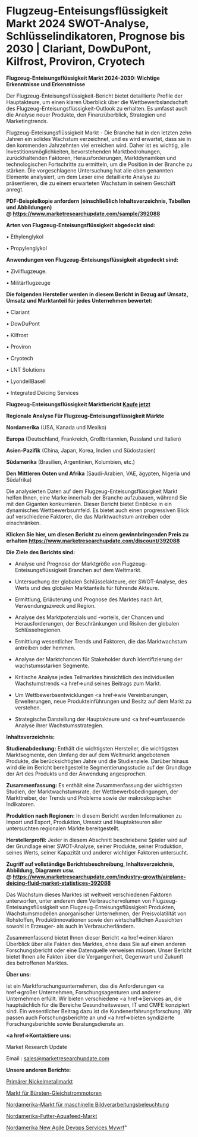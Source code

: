 # Flugzeug-Enteisungsflüssigkeit Markt 2024 SWOT-Analyse, Schlüsselindikatoren, Prognose bis 2030 | Clariant, DowDuPont, Kilfrost, Proviron, Cryotech

<strong>Flugzeug-Enteisungsflüssigkeit Markt 2024-2030: Wichtige Erkenntnisse und Erkenntnisse</strong>

Der Flugzeug-Enteisungsflüssigkeit-Bericht bietet detaillierte Profile der Hauptakteure, um einen klaren Überblick über die Wettbewerbslandschaft des Flugzeug-Enteisungsflüssigkeit-Outlook zu erhalten. Es umfasst auch die Analyse neuer Produkte, den Finanzüberblick, Strategien und Marketingtrends.

Flugzeug-Enteisungsflüssigkeit Markt - Die Branche hat in den letzten zehn Jahren ein solides Wachstum verzeichnet, und es wird erwartet, dass sie in den kommenden Jahrzehnten viel erreichen wird. Daher ist es wichtig, alle Investitionsmöglichkeiten, bevorstehenden Marktbedrohungen, zurückhaltenden Faktoren, Herausforderungen, Marktdynamiken und technologischen Fortschritte zu ermitteln, um die Position in der Branche zu stärken. Die vorgeschlagene Untersuchung hat alle oben genannten Elemente analysiert, um dem Leser eine detaillierte Analyse zu präsentieren, die zu einem erwarteten Wachstum in seinem Geschäft anregt.

<strong><b>PDF-Beispielkopie anfordern (einschließlich Inhaltsverzeichnis, Tabellen und Abbildungen) @ </b></strong><strong><a href=https://www.marketresearchupdate.com/sample/392088><strong>https://www.marketresearchupdate.com/sample/392088</u></a></strong></strong>

<strong>Arten von Flugzeug-Enteisungsflüssigkeit abgedeckt sind:</strong>

• Ethylenglykol

• Propylenglykol

<strong>Anwendungen von Flugzeug-Enteisungsflüssigkeit abgedeckt sind:</strong>

• Zivilflugzeuge.

• Militärflugzeuge

<strong>Die folgenden Hersteller werden in diesem Bericht in Bezug auf Umsatz, Umsatz und Marktanteil für jedes Unternehmen bewertet:</strong>

• Clariant

• DowDuPont

• Kilfrost

• Proviron

• Cryotech

• LNT Solutions

• LyondellBasell

• Integrated Deicing Services

<strong>Flugzeug-Enteisungsflüssigkeit Marktbericht <a href=https://www.marketresearchupdate.com/buynow/392088>Kaufe jetzt</a></strong>

<strong>Regionale Analyse Für Flugzeug-Enteisungsflüssigkeit Märkte</strong>

<strong>Nordamerika</strong> (USA, Kanada und Mexiko)

<strong>Europa</strong> (Deutschland, Frankreich, Großbritannien, Russland und Italien)

<strong>Asien-Pazifik</strong> (China, Japan, Korea, Indien und Südostasien)

<strong>Südamerika</strong> (Brasilien, Argentinien, Kolumbien, etc.)

<strong>Den Mittleren</strong> <strong>Osten und Afrika</strong> (Saudi-Arabien, VAE, ägypten, Nigeria und Südafrika)

Die analysierten Daten auf dem Flugzeug-Enteisungsflüssigkeit Markt helfen Ihnen, eine Marke innerhalb der Branche aufzubauen, während Sie mit den Giganten konkurrieren. Dieser Bericht bietet Einblicke in ein dynamisches Wettbewerbsumfeld. Es bietet auch einen progressiven Blick auf verschiedene Faktoren, die das Marktwachstum antreiben oder einschränken.

<strong>Klicken Sie hier, um diesen Bericht zu einem gewinnbringenden Preis zu erhalten
</strong><strong><a href=https://www.marketresearchupdate.com/discount/392088>https://www.marketresearchupdate.com/discount/392088</b></u></strong></a>

<strong>Die Ziele des Berichts sind:</strong>

- Analyse und Prognose der Marktgröße von Flugzeug-Enteisungsflüssigkeit Branchen auf dem Weltmarkt.

- Untersuchung der globalen Schlüsselakteure, der SWOT-Analyse, des Werts und des globalen Marktanteils für führende Akteure.

- Ermittlung, Erläuterung und Prognose des Marktes nach Art, Verwendungszweck und Region.

- Analyse des Marktpotenzials und -vorteils, der Chancen und Herausforderungen, der Beschränkungen und Risiken der globalen Schlüsselregionen.

- Ermittlung wesentlicher Trends und Faktoren, die das Marktwachstum antreiben oder hemmen.

- Analyse der Marktchancen für Stakeholder durch Identifizierung der wachstumsstarken Segmente.

- Kritische Analyse jedes Teilmarktes hinsichtlich des individuellen Wachstumstrends <a href=>und</a> seines Beitrags zum Markt.

- Um Wettbewerbsentwicklungen <a href=>wie</a> Vereinbarungen, Erweiterungen, neue Produkteinführungen und Besitz auf dem Markt zu verstehen.

- Strategische Darstellung der Hauptakteure und <a href=>umfas</a>sende Analyse ihrer Wachstumsstrategien.

<strong>Inhaltsverzeichnis:</strong>

<strong>Studienabdeckung:</strong> Enthält die wichtigsten Hersteller, die wichtigsten Marktsegmente, den Umfang der auf dem Weltmarkt angebotenen Produkte, die berücksichtigten Jahre und die Studienziele. Darüber hinaus wird die im Bericht bereitgestellte Segmentierungsstudie auf der Grundlage der Art des Produkts und der Anwendung angesprochen.

<strong>Zusammenfassung:</strong> Es enthält eine Zusammenfassung der wichtigsten Studien, der Marktwachstumsrate, der Wettbewerbsbedingungen, der Markttreiber, der Trends und Probleme sowie der makroskopischen Indikatoren.

<strong>Produktion nach Regionen:</strong> In diesem Bericht werden Informationen zu Import und Export, Produktion, Umsatz und Hauptakteuren aller untersuchten regionalen Märkte bereitgestellt.

<strong>Herstellerprofil:</strong> Jeder in diesem Abschnitt beschriebene Spieler wird auf der Grundlage einer SWOT-Analyse, seiner Produkte, seiner Produktion, seines Werts, seiner Kapazität und anderer wichtiger Faktoren untersucht.

<strong><b>Zugriff auf vollständige Berichtsbeschreibung, Inhaltsverzeichnis, Abbildung, Diagramm usw. @ </b></strong><strong><a href=https://www.marketresearchupdate.com/industry-growth/airplane-deicing-fluid-market-statistices-392088>https://www.marketresearchupdate.com/industry-growth/airplane-deicing-fluid-market-statistices-392088</a></strong>

Das Wachstum dieses Marktes ist weltweit verschiedenen Faktoren unterworfen, unter anderem dem Verbrauchervolumen von Flugzeug-Enteisungsflüssigkeit von Flugzeug-Enteisungsflüssigkeit Produkten, Wachstumsmodellen anorganischer Unternehmen, der Preisvolatilität von Rohstoffen, Produktinnovationen sowie den wirtschaftlichen Aussichten sowohl in Erzeuger- als auch in Verbraucherländern.

Zusammenfassend bietet Ihnen dieser Bericht <a href=>einen</a> klaren Überblick über alle Fakten des Marktes, ohne dass Sie auf einen anderen Forschungsbericht oder eine Datenquelle verweisen müssen. Unser Bericht bietet Ihnen alle Fakten über die Vergangenheit, Gegenwart und Zukunft des betroffenen Marktes.

<strong>Über uns:</strong>

 ist ein Marktforschungsunternehmen, das die Anforderungen <a href=>großer</a> Unternehmen, Forschungsagenturen und anderer Unternehmen erfüllt. Wir bieten verschiedene <a href=>Services</a> an, die hauptsächlich für die Bereiche Gesundheitswesen, IT und CMFE konzipiert sind. Ein wesentlicher Beitrag dazu ist die Kundenerfahrungsforschung. Wir passen auch Forschungsberichte an und <a href=>bieten</a> syndizierte Forschungsberichte sowie Beratungsdienste an.

<strong><a href=>Kontaktiere uns:</a></strong>

Market Research Update

Email : sales@marketresearchupdate.com

<strong>Unsere anderen Berichte:</strong>

<a href=https://www.linkedin.com/pulse/primary-nickel-metal-market-size-historical>Primärer Nickelmetallmarkt</a>

<a href=https://www.linkedin.com/pulse/brush-dc-motor-market-2023-remarking-enormous>Markt für Bürsten-Gleichstrommotoren</a>

<a href=https://www.linkedin.com/pulse/north-america-machine-vision-lighting-market>Nordamerika-Markt für maschinelle Bildverarbeitungsbeleuchtung</a>

<a href=https://www.linkedin.com/pulse/north-america-feed-aquafeed-market-size-scope>Nordamerika-Futter-Aquafeed-Markt</a>

<a href=https://www.linkedin.com/pulse/north-america-new-agile-devops-services-mywrf/>Nordamerika New Agile Devops Services Mywrf</a>"
